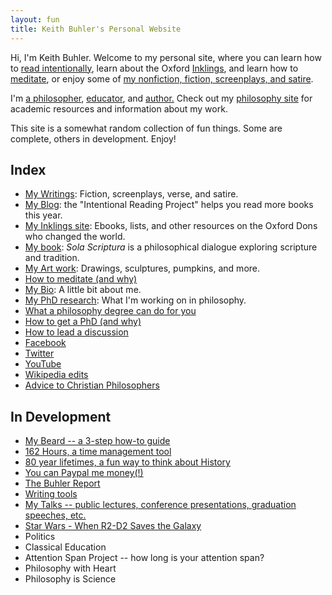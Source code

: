 ```yaml
---
layout: fun
title: Keith Buhler's Personal Website
---
```


<a href="/img/charles-williams-quote.png"></a>

Hi, I'm Keith Buhler. Welcome to my personal site, where you can learn how to [read intentionally](http://www.readingintentionally.com), learn about the Oxford [Inklings](/inklings), and learn how to [meditate](/meditation), or enjoy some of [my nonfiction, fiction, screenplays, and satire](/writings). 

I'm [a philosopher](/), [educator](/teaching), and [author.](http://www.amazon.com/Sola-Scriptura-Dialogue-Keith-Buhler-ebook/dp/B009N27L12/ref=sr_1_9?ie=UTF8&qid=1401301911&sr=8-9&keywords=sola+scriptura) Check out my [philosophy site](/) for academic resources and information about my work. 

This site is a somewhat random collection of fun things. Some are complete, others in development. Enjoy! 


## Index

* [My Writings](/writings): Fiction, screenplays, verse, and satire. 
* [My Blog](http://www.readingintentionally.com): the "Intentional Reading Project" helps you read more books this year.
* [My Inklings site](/inklings): Ebooks, lists, and other resources on the Oxford Dons who changed the world. 
* [My book](http://www.amazon.com/Sola-Scriptura-Dialogue-Keith-Buhler-ebook/dp/B009N27L12/ref=sr_1_9?ie=UTF8&qid=1401301911&sr=8-9&keywords=sola+scriptura): *Sola Scriptura* is a philosophical dialogue exploring scripture and tradition.
* [My Art work](/art): Drawings, sculptures, pumpkins, and more.
* [How to meditate (and why)](/meditation)
* [My Bio](/bio): A little bit about me.
* [My PhD research](/phd): What I'm working on in philosophy. 
* [What a philosophy degree can do for you](/philosophy-major)
* [How to get a PhD (and why)](/phd-how-to) 
* [How to lead a discussion](http://www.wikihow.com/Lead-a-Discussion)
* [Facebook](http://www.facebook.com/kedbuhler/)
* [Twitter](https://twitter.com/Keith_Buhler) 
* [YouTube](https://www.youtube.com/channel/UCDxfeT2v6-kFM12T7zD-K9Q)
* [Wikipedia edits](http://en.wikipedia.org/wiki/User:CircularReason)
* [Advice to Christian Philosophers](http://www.advicetochristianphilosophers.com)

## In Development ##

* [My Beard -- a 3-step how-to guide](/beard)
* [162 Hours, a time management tool](http://keithbuhler.com/goals/)
* [80 year lifetimes, a fun way to think about History](https://docs.google.com/spreadsheets/d/1ZitnTtYNZLmUsKcQ0vu_cdzm_Plj5nupiyDrJEn4VV0/edit#gid=0)
* [You can Paypal me money(!)](https://www.paypal.me/keithbuhler)
* [The Buhler Report](/blog)
* [Writing tools](/writing-tools)
* [My Talks -- public lectures, conference presentations, graduation speeches, etc. ](/speaking)
* [Star Wars - When R2-D2 Saves the Galaxy](/R2-D2-Saves-the-Galaxy)
* Politics
* Classical Education
* Attention Span Project -- how long is your attention span?
* Philosophy with Heart
* Philosophy is Science 